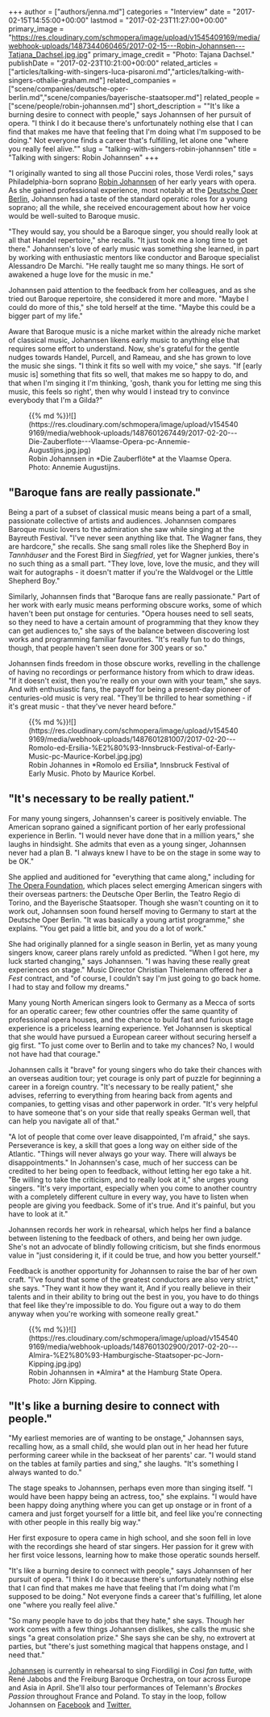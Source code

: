 +++
author = ["authors/jenna.md"]
categories = "Interview"
date = "2017-02-15T14:55:00+00:00"
lastmod = "2017-02-23T11:27:00+00:00"
primary_image = "https://res.cloudinary.com/schmopera/image/upload/v1545409169/media/webhook-uploads/1487344060465/2017-02-15---Robin-Johannsen---Tatjana_Dachsel.jpg.jpg"
primary_image_credit = "Photo: Tajana Dachsel."
publishDate = "2017-02-23T10:21:00+00:00"
related_articles = ["articles/talking-with-singers-luca-pisaroni.md","articles/talking-with-singers-othalie-graham.md"]
related_companies = ["scene/companies/deutsche-oper-berlin.md","scene/companies/bayerische-staatsoper.md"]
related_people = ["scene/people/robin-johannsen.md"]
short_description = "&quot;It&#039;s like a burning desire to connect with people,&quot; says Johannsen of her pursuit of opera. &quot;I think I do it because there&#039;s unfortunately nothing else that I can find that makes me have that feeling that I&#039;m doing what I&#039;m supposed to be doing.&quot; Not everyone finds a career that&#039;s fulfilling, let alone one &quot;where you really feel alive.&quot;"
slug = "talking-with-singers-robin-johannsen"
title = "Talking with singers: Robin Johannsen"
+++

"I originally wanted to sing all those Puccini roles, those Verdi roles," says Philadelphia-born soprano [Robin Johannsen](/scene/people/robin-johannsen/) of her early years with opera. As she gained professional experience, most notably at the [Deutsche Oper Berlin](/scene/companies/deutsche-oper-berlin/), Johannsen had a taste of the standard operatic roles for a young soprano; all the while, she received encouragement about how her voice would be well-suited to Baroque music.

"They would say, you should be a Baroque singer, you should really look at all that Handel repertoire," she recalls. "It just took me a long time to get there." Johannsen's love of early music was something she learned, in part by working with enthusiastic mentors like conductor and Baroque specialist Alessandro De Marchi. "He really taught me so many things. He sort of awakened a huge love for the music in me."

Johannsen paid attention to the feedback from her colleagues, and as she tried out Baroque repertoire, she considered it more and more. "Maybe I could do more of this," she told herself at the time. "Maybe this could be a bigger part of my life."

Aware that Baroque music is a niche market within the already niche market of classical music, Johannsen likens early music to anything else that requires some effort to understand. Now, she's grateful for the gentle nudges towards Handel, Purcell, and Rameau, and she has grown to love the music she sings. "I think it fits so well with my voice," she says. "If [early music is] something that fits so well, that makes me so happy to do, and that when I'm singing it I'm thinking, 'gosh, thank you for letting me sing this music, this feels so right', then why would I instead try to convince everybody that I'm a Gilda?"

<figure data-type="image">{{% md %}}![](https://res.cloudinary.com/schmopera/image/upload/v1545409169/media/webhook-uploads/1487601267449/2017-02-20---Die-Zauberflote---Vlaamse-Opera-pc-Annemie-Augustijns.jpg.jpg)
<figcaption>Robin Johannsen in *Die Zauberflöte* at the Vlaamse Opera. Photo: Annemie Augustijns.</figcaption>
</figure>

## "Baroque fans are really passionate."

Being a part of a subset of classical music means being a part of a small, passionate collective of artists and audiences. Johannsen compares Baroque music lovers to the admiration she saw while singing at the Bayreuth Festival. "I've never seen anything like that. The Wagner fans, they are hardcore," she recalls. She sang small roles like the Shepherd Boy in *Tannhäuser* and the Forest Bird in *Siegfried*, yet for Wagner junkies, there's no such thing as a small part. "They love, love, love the music, and they will wait for autographs - it doesn't matter if you're the Waldvogel or the Little Shepherd Boy."

Similarly, Johannsen finds that "Baroque fans are really passionate." Part of her work with early music means performing obscure works, some of which haven't been put onstage for centuries. "Opera houses need to sell seats, so they need to have a certain amount of programming that they know they can get audiences to," she says of the balance between discovering lost works and programming familiar favourites. "It's really fun to do things, though, that people haven't seen done for 300 years or so."

Johannsen finds freedom in those obscure works, revelling in the challenge of having no recordings or performance history from which to draw ideas. "If it doesn't exist, then you're really on your own with your team," she says. And with enthusiastic fans, the payoff for being a present-day pioneer of centuries-old music is very real. "They'll be thrilled to hear something - if it's great music - that they've never heard before."

<figure data-type="image">{{% md %}}![](https://res.cloudinary.com/schmopera/image/upload/v1545409169/media/webhook-uploads/1487601281007/2017-02-20---Romolo-ed-Ersilia-%E2%80%93-Innsbruck-Festival-of-Early-Music-pc-Maurice-Korbel.jpg.jpg)
<figcaption>Robin Johannes in *Romolo ed Ersilia*, Innsbruck Festival of Early Music. Photo by Maurice Korbel.</figcaption>
</figure>

## "It's necessary to be really patient."

For many young singers, Johannsen's career is positively enviable. The American soprano gained a significant portion of her early professional experience in Berlin. "I would never have done that in a million years," she laughs in hindsight. She admits that even as a young singer, Johannsen never had a plan B. "I always knew I have to be on the stage in some way to be OK." 

She applied and auditioned for "everything that came along," including for [The Opera Foundation](http://operafoundation.org/about.html), which places select emerging American singers with their overseas partners: the Deutsche Oper Berlin, the Teatro Regio di Torino, and the Bayerische Staatsoper. Though she wasn't counting on it to work out, Johannsen soon found herself moving to Germany to start at the Deutsche Oper Berlin. "It was basically a young artist programme," she explains. "You get paid a little bit, and you do a lot of work."

She had originally planned for a single season in Berlin, yet as many young singers know, career plans rarely unfold as predicted. "When I got here, my luck started changing," says Johannsen. "I was having these really great experiences on stage." Music Director Christian Thielemann offered her a *Fest* contract, and "of course, I couldn't say I'm just going to go back home. I had to stay and follow my dreams."

Many young North American singers look to Germany as a Mecca of sorts for an operatic career; few other countries offer the same quantity of professional opera houses, and the chance to build fast and furious stage experience is a priceless learning experience. Yet Johannsen is skeptical that she would have pursued a European career without securing herself a gig first. "To just come over to Berlin and to take my chances? No, I would not have had that courage."

Johannsen calls it "brave" for young singers who do take their chances with an overseas audition tour; yet courage is only part of puzzle for beginning a career in a foreign country. "It's necessary to be really patient," she advises, referring to everything from hearing back from agents and companies, to getting visas and other paperwork in order. "It's very helpful to have someone that's on your side that really speaks German well, that can help you navigate all of that."

"A lot of people that come over leave disappointed, I'm afraid," she says. Perseverance is key, a skill that goes a long way on either side of the Atlantic. "Things will never always go your way. There will always be disappointments." In Johannsen's case, much of her success can be credited to her being open to feedback, without letting her ego take a hit. "Be willing to take the criticism, and to really look at it," she urges young singers. "It's very important, especially when you come to another country with a completely different culture in every way, you have to listen when people are giving you feedback. Some of it's true. And it's painful, but you have to look at it."

Johannsen records her work in rehearsal, which helps her find a balance between listening to the feedback of others, and being her own judge. She's not an advocate of blindly following criticism, but she finds enormous value in "just considering it, if it could be true, and how you better yourself."

Feedback is another opportunity for Johannsen to raise the bar of her own craft. "I've found that some of the greatest conductors are also very strict," she says. "They want it how they want it, And if you really believe in their talents and in their ability to bring out the best in you, you have to do things that feel like they're impossible to do. You figure out a way to do them anyway when you're working with someone really great."

<figure data-type="image">{{% md %}}![](https://res.cloudinary.com/schmopera/image/upload/v1545409169/media/webhook-uploads/1487601302900/2017-02-20---Almira-%E2%80%93-Hamburgische-Staatsoper-pc-Jorn-Kipping.jpg.jpg)
<figcaption>Robin Johannsen in *Almira* at the Hamburg State Opera. Photo: Jörn Kipping.</figcaption>
</figure>

## "It's like a burning desire to connect with people."

"My earliest memories are of wanting to be onstage," Johannsen says, recalling how, as a small child, she would plan out in her head her future performing career while in the backseat of her parents' car. "I would stand on the tables at family parties and sing," she laughs. "It's something I always wanted to do."

The stage speaks to Johannsen, perhaps even more than singing itself. "I would have been happy being an actress, too," she explains. "I would have been happy doing anything where you can get up onstage or in front of a camera and just forget yourself for a little bit, and feel like you're connecting with other people in this really big way."

Her first exposure to opera came in high school, and she soon fell in love with the recordings she heard of star singers. Her passion for it grew with her first voice lessons, learning how to make those operatic sounds herself.

"It's like a burning desire to connect with people," says Johannsen of her pursuit of opera. "I think I do it because there's unfortunately nothing else that I can find that makes me have that feeling that I'm doing what I'm supposed to be doing." Not everyone finds a career that's fulfilling, let alone one "where you really feel alive."

"So many people have to do jobs that they hate," she says. Though her work comes with a few things Johannsen dislikes, she calls the music she sings "a great consolation prize." She says she can be shy, no extrovert at parties, but "there's just something magical that happens onstage, and I need that." 

[Johannsen](http://www.robinjohannsen.com/index.php/schedule-2/current-events) is currently in rehearsal to sing Fiordiligi in *Così fan tutte*, with René Jabobs and the Freiburg Baroque Orchestra, on tour across Europe and Asia in April. She'll also tour performances of Telemann's *Brockes Passion* throughout France and Poland. To stay in the loop, follow Johannsen on [Facebook](https://www.facebook.com/robinjohannsenopera) and [Twitter.](https://twitter.com/robin_johannsen)
